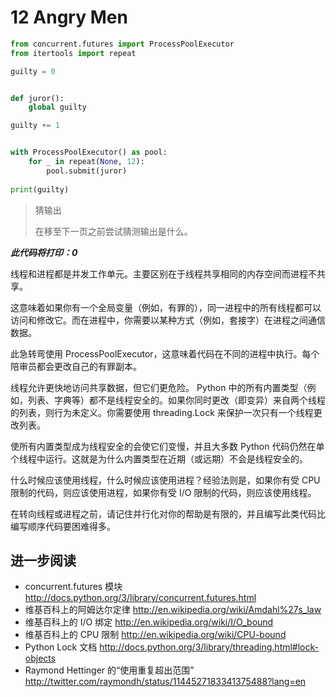 # 12 Angry Men

```python
from concurrent.futures import ProcessPoolExecutor
from itertools import repeat

guilty = 0


def juror():
    global guilty

guilty += 1


with ProcessPoolExecutor() as pool:
    for _ in repeat(None, 12):
        pool.submit(juror)
        
print(guilty)
```

> 猜输出
>
> 在移至下一页之前尝试猜测输出是什么。

***此代码将打印：0***


线程和进程都是并发工作单元。主要区别在于线程共享相同的内存空间而进程不共享。

这意味着如果你有一个全局变量（例如，有罪的），同一进程中的所有线程都可以访问和修改它。而在进程中，你需要以某种方式（例如，套接字）在进程之间通信数据。

此急转弯使用 ProcessPoolExecutor，这意味着代码在不同的进程中执行。每个陪审员都会更改自己的有罪副本。

线程允许更快地访问共享数据，但它们更危险。 Python 中的所有内置类型（例如，列表、字典等）都不是线程安全的。如果你同时更改（即变异）来自两个线程的列表，则行为未定义。你需要使用 threading.Lock 来保护一次只有一个线程更改列表。

使所有内置类型成为线程安全的会使它们变慢，并且大多数 Python 代码仍然在单个线程中运行。这就是为什么内置类型在近期（或远期）不会是线程安全的。

什么时候应该使用线程，什么时候应该使用进程？经验法则是，如果你有受 CPU 限制的代码，则应该使用进程，如果你有受 I/O 限制的代码，则应该使用线程。

在转向线程或进程之前，请记住并行化对你的帮助是有限的，并且编写此类代码比编写顺序代码要困难得多。

## 进一步阅读

- concurrent.futures 模块
    http://docs.python.org/3/library/concurrent.futures.html
- 维基百科上的阿姆达尔定律
    http://en.wikipedia.org/wiki/Amdahl%27s_law
- 维基百科上的 I/O 绑定
    http://en.wikipedia.org/wiki/I/O_bound
- 维基百科上的 CPU 限制
    http://en.wikipedia.org/wiki/CPU-bound
- Python Lock 文档
    http://docs.python.org/3/library/threading.html#lock-objects
- Raymond Hettinger 的“使用重复超出范围”
    http://twitter.com/raymondh/status/1144527183341375488?lang=en